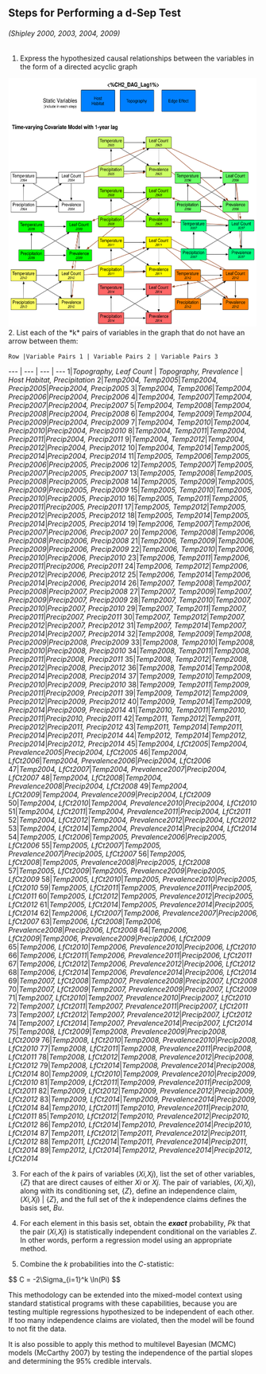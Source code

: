 ## Steps for Performing a d-Sep Test
###### (Shipley 2000, 2003, 2004, 2009)

1. Express the hypothesized causal relationships between the variables in the form of a directed acyclic graph
<img src="CH2_DAG.svg" width="500px" height="500px">
2. List each of the *k* pairs of variables in the graph that do not have an arrow between them:

	Row |Variable Pairs 1 | Variable Pairs 2 | Variable Pairs 3
--- | --- | --- | ---
1|*Topography, Leaf Count* | *Topography, Prevalence* | *Host Habitat, Precipitation*
2|*Temp2004, Temp2005*|*Temp2004, Precip2005*|*Precip2004, Precip2005*
3|*Temp2004, Temp2006*|*Temp2004, Precip2006*|*Precip2004, Precip2006*
4|*Temp2004, Temp2007*|*Temp2004, Precip2007*|*Precip2004, Precip2007*
5|*Temp2004, Temp2008*|*Temp2004, Precip2008*|*Precip2004, Precip2008*
6|*Temp2004, Temp2009*|*Temp2004, Precip2009*|*Precip2004, Precip2009*
7|*Temp2004, Temp2010*|*Temp2004, Precip2010*|*Precip2004, Precip2010*
8|*Temp2004, Temp2011*|*Temp2004, Precip2011*|*Precip2004, Precip2011*
9|*Temp2004, Temp2012*|*Temp2004, Precip2012*|*Precip2004, Precip2012*
10|*Temp2004, Temp2014*|*Temp2005, Precip2014*|*Precip2004, Precip2014*
11|*Temp2005, Temp2006*|*Temp2005, Precip2006*|*Precip2005, Precip2006*
12|*Temp2005, Temp2007*|*Temp2005, Precip2007*|*Precip2005, Precip2007*
13|*Temp2005, Temp2008*|*Temp2005, Precip2008*|*Precip2005, Precip2008*
14|*Temp2005, Temp2009*|*Temp2005, Precip2009*|*Precip2005, Precip2009*
15|*Temp2005, Temp2010*|*Temp2005, Precip2010*|*Precip2005, Precip2010*
16|*Temp2005, Temp2011*|*Temp2005, Precip2011*|*Precip2005, Precip2011*
17|*Temp2005, Temp2012*|*Temp2005, Precip2012*|*Precip2005, Precip2012*
18|*Temp2005, Temp2014*|*Temp2005, Precip2014*|*Precip2005, Precip2014*
19|*Temp2006, Temp2007*|*Temp2006, Precip2007*|*Precip2006, Precip2007*
20|*Temp2006, Temp2008*|*Temp2006, Precip2008*|*Precip2006, Precip2008*
21|*Temp2006, Temp2009*|*Temp2006, Precip2009*|*Precip2006, Precip2009*
22|*Temp2006, Temp2010*|*Temp2006, Precip2010*|*Precip2006, Precip2010*
23|*Temp2006, Temp2011*|*Temp2006, Precip2011*|*Precip2006, Precip2011*
24|*Temp2006, Temp2012*|*Temp2006, Precip2012*|*Precip2006, Precip2012*
25|*Temp2006, Temp2014*|*Temp2006, Precip2014*|*Precip2006, Precip2014*
26|*Temp2007, Temp2008*|*Temp2007, Precip2008*|*Precip2007, Precip2008*
27|*Temp2007, Temp2009*|*Temp2007, Precip2009*|*Precip2007, Precip2009*
28|*Temp2007, Temp2010*|*Temp2007, Precip2010*|*Precip2007, Precip2010*
29|*Temp2007, Temp2011*|*Temp2007, Precip2011*|*Precip2007, Precip2011*
30|*Temp2007, Temp2012*|*Temp2007, Precip2012*|*Precip2007, Precip2012*
31|*Temp2007, Temp2014*|*Temp2007, Precip2014*|*Precip2007, Precip2014*
32|*Temp2008, Temp2009*|*Temp2008, Precip2009*|*Precip2008, Precip2009*
33|*Temp2008, Temp2010*|*Temp2008, Precip2010*|*Precip2008, Precip2010*
34|*Temp2008, Temp2011*|*Temp2008, Precip2011*|*Precip2008, Precip2011*
35|*Temp2008, Temp2012*|*Temp2008, Precip2012*|*Precip2008, Precip2012*
36|*Temp2008, Temp2014*|*Temp2008, Precip2014*|*Precip2008, Precip2014*
37|*Temp2009, Temp2010*|*Temp2009, Precip2010*|*Precip2009, Precip2010*
38|*Temp2009, Temp2011*|*Temp2009, Precip2011*|*Precip2009, Precip2011*
39|*Temp2009, Temp2012*|*Temp2009, Precip2012*|*Precip2009, Precip2012*
40|*Temp2009, Temp2014*|*Temp2009, Precip2014*|*Precip2009, Precip2014*
41|*Temp2010, Temp2011*|*Temp2010, Precip2011*|*Precip2010, Precip2011*
42|*Temp2011, Temp2012*|*Temp2011, Precip2012*|*Precip2011, Precip2012*
43|*Temp2011, Temp2014*|*Temp2011, Precip2014*|*Precip2011, Precip2014*
44|*Temp2012, Temp2014*|*Temp2012, Precip2014*|*Precip2012, Precip2014*
45|*Temp2004, LfCt2005*|*Temp2004, Prevalence2005*|*Precip2004, LfCt2005*
46|*Temp2004, LfCt2006*|*Temp2004, Prevalence2006*|*Precip2004, LfCt2006*
47|*Temp2004, LfCt2007*|*Temp2004, Prevalence2007*|*Precip2004, LfCt2007*
48|*Temp2004, LfCt2008*|*Temp2004, Prevalence2008*|*Precip2004, LfCt2008*
49|*Temp2004, LfCt2009*|*Temp2004, Prevalence2009*|*Precip2004, LfCt2009*
50|*Temp2004, LfCt2010*|*Temp2004, Prevalence2010*|*Precip2004, LfCt2010*
51|*Temp2004, LfCt2011*|*Temp2004, Prevalence2011*|*Precip2004, LfCt2011*
52|*Temp2004, LfCt2012*|*Temp2004, Prevalence2012*|*Precip2004, LfCt2012*
53|*Temp2004, LfCt2014*|*Temp2004, Prevalence2014*|*Precip2004, LfCt2014*
54|*Temp2005, LfCt2006*|*Temp2005, Prevalence2006*|*Precip2005, LfCt2006*
55|*Temp2005, LfCt2007*|*Temp2005, Prevalence2007*|*Precip2005, LfCt2007*
56|*Temp2005, LfCt2008*|*Temp2005, Prevalence2008*|*Precip2005, LfCt2008*
57|*Temp2005, LfCt2009*|*Temp2005, Prevalence2009*|*Precip2005, LfCt2009*
58|*Temp2005, LfCt2010*|*Temp2005, Prevalence2010*|*Precip2005, LfCt2010*
59|*Temp2005, LfCt2011*|*Temp2005, Prevalence2011*|*Precip2005, LfCt2011*
60|*Temp2005, LfCt2012*|*Temp2005, Prevalence2012*|*Precip2005, LfCt2012*
61|*Temp2005, LfCt2014*|*Temp2005, Prevalence2014*|*Precip2005, LfCt2014*
62|*Temp2006, LfCt2007*|*Temp2006, Prevalence2007*|*Precip2006, LfCt2007*
63|*Temp2006, LfCt2008*|*Temp2006, Prevalence2008*|*Precip2006, LfCt2008*
64|*Temp2006, LfCt2009*|*Temp2006, Prevalence2009*|*Precip2006, LfCt2009*
65|*Temp2006, LfCt2010*|*Temp2006, Prevalence2010*|*Precip2006, LfCt2010*
66|*Temp2006, LfCt2011*|*Temp2006, Prevalence2011*|*Precip2006, LfCt2011*
67|*Temp2006, LfCt2012*|*Temp2006, Prevalence2012*|*Precip2006, LfCt2012*
68|*Temp2006, LfCt2014*|*Temp2006, Prevalence2014*|*Precip2006, LfCt2014*
69|*Temp2007, LfCt2008*|*Temp2007, Prevalence2008*|*Precip2007, LfCt2008*
70|*Temp2007, LfCt2009*|*Temp2007, Prevalence2009*|*Precip2007, LfCt2009*
71|*Temp2007, LfCt2010*|*Temp2007, Prevalence2010*|*Precip2007, LfCt2010*
72|*Temp2007, LfCt2011*|*Temp2007, Prevalence2011*|*Precip2007, LfCt2011*
73|*Temp2007, LfCt2012*|*Temp2007, Prevalence2012*|*Precip2007, LfCt2012*
74|*Temp2007, LfCt2014*|*Temp2007, Prevalence2014*|*Precip2007, LfCt2014*
75|*Temp2008, LfCt2009*|*Temp2008, Prevalence2009*|*Precip2008, LfCt2009*
76|*Temp2008, LfCt2010*|*Temp2008, Prevalence2010*|*Precip2008, LfCt2010*
77|*Temp2008, LfCt2011*|*Temp2008, Prevalence2011*|*Precip2008, LfCt2011*
78|*Temp2008, LfCt2012*|*Temp2008, Prevalence2012*|*Precip2008, LfCt2012*
79|*Temp2008, LfCt2014*|*Temp2008, Prevalence2014*|*Precip2008, LfCt2014*
80|*Temp2009, LfCt2010*|*Temp2009, Prevalence2010*|*Precip2009, LfCt2010*
81|*Temp2009, LfCt2011*|*Temp2009, Prevalence2011*|*Precip2009, LfCt2011*
82|*Temp2009, LfCt2012*|*Temp2009, Prevalence2012*|*Precip2009, LfCt2012*
83|*Temp2009, LfCt2014*|*Temp2009, Prevalence2014*|*Precip2009, LfCt2014*
84|*Temp2010, LfCt2011*|*Temp2010, Prevalence2011*|*Precip2010, LfCt2011*
85|*Temp2010, LfCt2012*|*Temp2010, Prevalence2012*|*Precip2010, LfCt2012*
86|*Temp2010, LfCt2014*|*Temp2010, Prevalence2014*|*Precip2010, LfCt2014*
87|*Temp2011, LfCt2012*|*Temp2011, Prevalence2012*|*Precip2011, LfCt2012*
88|*Temp2011, LfCt2014*|*Temp2011, Prevalence2014*|*Precip2011, LfCt2014*
89|*Temp2012, LfCt2014*|*Temp2012, Prevalence2014*|*Precip2012, LfCt2014*


3. For each of the *k* pairs of variables (*Xi,Xj*), list the set of other variables, {*Z*} that are direct causes of either *Xi* or *Xj*. The pair of variables, (*Xi,Xj*), along with its conditioning set, {*Z*}, define an independence claim, (*Xi,Xj*) | {*Z*}, and the full set of the *k* independence claims defines the basis set, *Bu*. 

4. For each element in this basis set, obtain the _**exact**_ probability, *Pk* that the pair (*Xi,Xj*) is statistically independent conditional on the variables *Z*. In other words, perform a regression model using an appropriate method.

5. Combine the *k* probabilities into the *C*-statistic:

$$
C = -2\Sigma_\{i=1}\^k \ln(Pi)
$$ 







This methodology can be extended into the mixed-model context using standard statistical programs with these capabilities, because you are testing multiple regressions hypothesized to be independent of each other. If too many independence claims are violated, then the model will be found to not fit the data.

It is also possible to apply this method to multilevel Bayesian (MCMC) models (McCarthy 2007) by testing the independence of the partial slopes and determining the 95% credible intervals.



